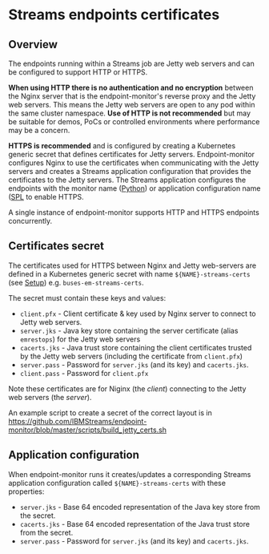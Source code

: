 # Streams endpoints certificates

## Overview

The endpoints running within a Streams job are Jetty web servers and can be configured to support HTTP or HTTPS.

**When using HTTP there is no authentication and no encryption** between the Nginx server that is the endpoint-monitor's reverse proxy and the Jetty web servers. This means the Jetty web servers are open to any pod within the same cluster namespace. **Use of HTTP is not recommended** but may be suitable for demos, PoCs or controlled environments where performance may be a concern.

**HTTPS is recommended** and is configured by creating a Kubernetes generic secret that defines certificates for Jetty servers. Endpoint-monitor configures Nginx to use the certificates when communicating with the Jetty servers and creates a Streams application configuration that provides the certificates to the Jetty servers. The Streams application configures the endpoints with the monitor name ([Python](https://github.com/IBMStreams/endpoint-monitor/blob/master/README.md#python-topology-applications)) or application configuration name ([SPL](https://github.com/IBMStreams/endpoint-monitor/blob/master/README.md#spl-applications) to enable HTTPS.

A single instance of endpoint-monitor supports HTTP and HTTPS endpoints concurrently.

## Certificates secret

The certificates used for HTTPS between Nginx and Jetty web-servers are defined in a Kubernetes generic secret with name  `${NAME}-streams-certs` (see [Setup](https://github.com/IBMStreams/endpoint-monitor#setup)) e.g. `buses-em-streams-certs`.

The secret must contain these keys and values:

* `client.pfx` - Client certificate & key used by Nginx server to connect to Jetty web servers.
* `server.jks` - Java key store containing the server certificate (alias `emrestops`) for the Jetty web servers
* `cacerts.jks` - Java trust store containing the client certificates trusted by the Jetty web servers (including the certificate from `client.pfx`) 
* `server.pass` - Password for `server.jks` (and its key) and `cacerts.jks`.
* `client.pass` - Password for `client.pfx`

Note these certificates are for Niginx (the *client*) connecting to the Jetty web servers (the *server*).

An example script to create a secret of the correct layout is in https://github.com/IBMStreams/endpoint-monitor/blob/master/scripts/build_jetty_certs.sh

## Application configuration

When endpoint-monitor runs it creates/updates a corresponding Streams application configuration called `${NAME}-streams-certs` with these properties:

* `server.jks` - Base 64 encoded representation of the Java key store from the secret.
* `cacerts.jks` - Base 64 encoded representation of the Java trust store from the secret.
* `server.pass` - Password for `server.jks` (and its key) and `cacerts.jks`.
